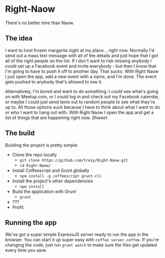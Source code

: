 # Right-Naow

There's no better time than Naow.

## The idea

I want to host frozen margarita night at my place... right now. Normally I'd send out a mass text message with all of the details and just hope that I got all of the right people on the list. If I don't want to risk missing anybody I could set up a Facebook event and invite everybody - but then I know that I'm going to have to push it off to another day. That sucks. With Right Naow I just open the app, add a new event with a name, and I'm done. The event gets pushed to anybody that's allowed to see it.

Alternatively, I'm bored and want to do something. I could see what's going on with Meetup.com, or I could log in and check out my Facebook calendar, or maybe I could just send texts out to random people to see what they're up to. All those options suck because I have to think about what I want to do or who I want to hang out with. With Right Naow I open the app and get a list of things that are happening right now. *Shweet*.

## The build

Building the project is pretty simple:

* Clone the repo locally
  * `git clone https://github.com/trezy/Right-Naow.git`
  * `cd Right-Naow/`
* Install Coffeescript and Grunt globally
  * `npm install -g coffeescript grunt-cli`
* Install the project's other dependencies
  * `npm install`
* Build the application with Grunt
  * `grunt`
* ???
* Profit.

## Running the app

We've got a super simple ExpressJS server ready to run the app in the browser. You can start it up super easy with `coffee server.coffee`. If you're changing the code, just run `grunt watch` to make sure the files get updated every time you save.
